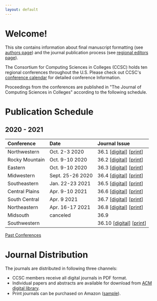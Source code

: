 ```yaml
---
layout: default
---
```

# Welcome!
This site contains information about final manuscript formatting (see [authors page](https://lubaochuan.github.io/ccsc-editor/authors.html))
and the journal publication process (see [regional editors page](https://lubaochuan.github.io/ccsc-editor/editors.html)).

The Consortium for Computing Sciences in Colleges (CCSC) holds ten regional
conferences throughout the U.S. Please check out CCSC's
[conference calendar](http://www.ccsc.org/regions/calendar/)
for detailed conference Information.

Proceedings from the conferences are published in "The Journal of Computing
Sciences in Colleges" according to the following schedule.

# Publication Schedule
## 2020 - 2021

| Conference | Date | Journal Issue |
|:-------------|:------------------|:------|
| Northwestern | Oct. 2-3 2020| 36.1 [[digital](http://www.ccsc.org/publications/journals/NW2020.pdf)] [[print](https://www.amazon.com/dp/B095G5K2LW)]|
| Rocky Mountain | Oct. 9-10 2020 | 36.2 [[digital](http://www.ccsc.org/publications/journals/RM2020.pdf)] [[print](https://www.amazon.com/dp/B095GJ5WNK)]|
| Eastern | Oct. 9-10 2020 | 36.3 [[digital](http://www.ccsc.org/publications/journals/EA2020.pdf)] [[print](https://www.amazon.com/dp/B08NV684GD)]|
| Midwestern | Sept. 25-26 2020 | 36.4 [[digital](http://www.ccsc.org/publications/journals/MW2020.pdf)] [[print](https://www.amazon.com/dp/B095L5LWXQ)]|
| Southeastern | Jan. 22-23 2021 | 36.5 [[digital](http://www.ccsc.org/publications/journals/SE2020.pdf)] [[print](https://www.amazon.com/dp/B095LH5GWX)]|
| Central Plains | Apr. 9-10 2021 | 36.6 [[digital](http://www.ccsc.org/publications/journals/CP2021.pdf)] [[print](https://www.amazon.com/dp/B0948LNWYR)]|
| South Central | Apr. 9 2021 | 36.7 [[digital](http://www.ccsc.org/publications/journals/SC2021.pdf)] [[print](https://www.amazon.com/dp/B094ZN6FJH)]|
| Northeastern | Apr. 16-17 2021 | 36.8 [[digital](http://www.ccsc.org/publications/journals/NE2021.pdf)] [[print](https://www.amazon.com/dp/B095TCB4RT)]|
| Midsouth | canceled | 36.9 |
| Southwestern |  | 36.10 [[digital](http://www.ccsc.org/publications/journals/SW2021.pdf)] [[print]()]|

[Past Conferences](https://lubaochuan.github.io/ccsc-editor/past_conferences.html)

# Journal Distribution

The journals are distributed in following three channels:
- CCSC members receive all digital journals in PDF format.
- Individual papers and abstracts are available for download from
[ACM digital library](https://dl.acm.org/citation.cfm?id=J420&picked=prox).
- Print journals can be purchased on Amazon ([sample](https://www.amazon.com/dp/1727534379)).
